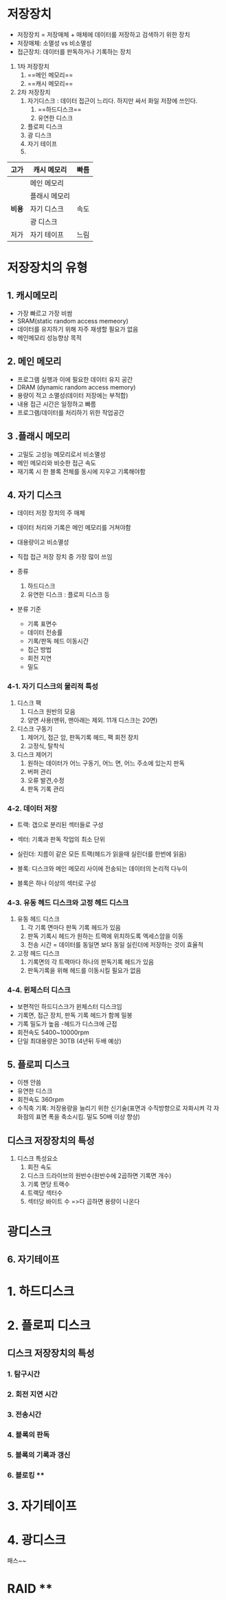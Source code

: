 # 저장장치
- 저장장치 = 저장매체 + 매체에 데이터를 저장하고 검색하기 위한 장치
- 저장매체: 소멸성 vs 비소멸성
- 접근장치: 데이터를 판독하거나 기록하는 장치

1. 1차 저장장치
	1. ==메인 메모리==
	2. ==캐시 메모리==
2. 2차 저장장치
	1. 자기디스크 : 데이터 접근이 느리다. 하지만 싸서 화일 저장에 쓰인다.
		1. ==하드디스크==
		2. 유연한 디스크
	2. 플로피 디스크
	3. 광 디스크
	4. 자기 테이프
	5. 
  


| 고가  <br> | 캐시 메모리  | 빠름  |
| -------- | ------- | --- |
|          | 메인 메모리  |     |
|          | 플래시 메모리 |     |
| **비용**   | 자기 디스크  | 속도  |
|          | 광 디스크   |     |
| 저가       | 자기 테이프  | 느림  |
# 저장장치의 유형

## 1. 캐시메모리
- 가장 빠르고 가장 비쌈
- SRAM(static random access memeory)
- 데이터를 유지하기 위해 자주 재생할 필요가 없음
- 메인메모리 성능향상 목적

## 2. 메인 메모리
- 프로그램 실행과 이에 필요한 데이터 유지 공간
- DRAM (dynamic random access memory)
- 용량이 적고 소멸성(데이터 저장에는 부적합)
- 내용 접근 시간은 일정하고 빠름
- 프로그램/데이터를 처리하기 위한 작업공간

## 3 .플래시 메모리
- 고밀도 고성능 메모리로서 비소멸성
- 메인 메모리와 비슷한 접근 속도
- 재기록 시 한 블록 전체를 동시에 지우고 기록해야함

## 4. 자기 디스크
- 데이터 저장 장치의 주 매체
- 데이터 처리와 기록은 메인 메모리를 거쳐야함
- 대용량이고 비소멸성

- 직접 접근 저장 장치 중 가장 많이 쓰임
- 종류
	1) 하드디스크
	2) 유연한 디스크 : 플로피 디스크 등
- 분류 기준
	- 기록 표면수
	- 데이터 전송률
	- 기록/판독 헤드 이동시간
	- 접근 방법
	- 회전 지연
	- 밀도
### 4-1. 자기 디스크의 물리적 특성
1. 디스크 팩
	1. 디스크 원반의 모음
	2. 양면 사용(맨위, 맨아래는 제외. 11개 디스크는 20면)
2. 디스크 구동기
	1. 제어기, 접근 암, 판독기록 헤드, 팩 회전 장치
	2. 고정식, 탈착식
3. 디스크 제어기
	1. 원하는 데이터가 어느 구동기, 어느 면, 어느 주소에 있는지 판독
	2. 버퍼 관리
	3. 오류 발견,수정
	4. 판독 기록 관리
	
### 4-2. 데이터 저장
- 트랙: 갭으로 분리된 섹터들로 구성
- 섹터: 기록과 판독 작업의 최소 단위 
- 실린더: 지름이 같은 모든 트랙(헤드가 읽을때 실린더를 한번에 읽음)

- 블록: 디스크와 메인 메모리 사이에 전송되는 데이터의 논리적 다누이
- 블록은 하나 이상의 섹터로 구성

### 4-3. 유동 헤드 디스크와 고정 헤드 디스크
1. 유동 헤드 디스크 
	1. 각 기록 면마다 판독 기록 헤드가 있음
	2. 판독 기록시 헤드가 원하는 트랙에 위치하도록 엑세스암을 이동
	3. 전송 시간 = 데이터를 동일면 보다 동일 실린더에 저장하는 것이 효율적
2. 고정 헤드 디스크
	1. 기록면의 각 트랙마다 하나의 판독기록 헤드가 있음
	2. 판독기록을 위해 헤드를 이동시킬 필요가 없음

### 4-4. 윈체스터 디스크
- 보편적인 하드디스크가 윈체스터 디스크임
- 기록면, 접근 장치, 판독 기록 헤드가 함께 밀봉
- 기록 밀도가 높음 -헤드가 디스크에 근접
- 회전속도 5400~10000rpm
- 단일 최대용량은 30TB (4년뒤 두배 예상)
## 5. 플로피 디스크
- 이젠 안씀
- 유연한 디스크
- 회전속도 360rpm
- 수직축 기록: 저장용량을 늘리기 위한 신기술(표면과 수직방향으로 자화시켜 각 자화점의 표면 폭을 축소시킴. 밀도 50배 이상 향상)


## 디스크 저장장치의 특성
1. 디스크 특성요소
	1. 회전 속도
	2. 디스크 드라이브의 원반수(원반수에 2곱하면 기록면 개수)
	3. 기록 면당 트랙수
	4. 트랙당 섹터수
	5. 섹터당 바이트 수
	 =>다 곱하면 용량이 나온다


# 광디스크

## 6. 자기테이프







# 1. 하드디스크

# 2. 플로피 디스크



##  디스크 저장장치의 특성

###  1. 탐구시간
### 2. 회전 지연 시간
### 3. 전송시간
### 4. 블록의 판독
### 5. 블록의 기록과 갱신

### 6. 블로킹 ** 



# 3. 자기테이프



# 4. 광디스크
패스~~

# RAID **
